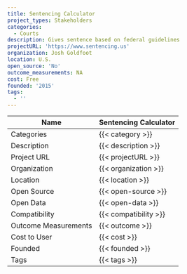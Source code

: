 ```yaml
---
title: Sentencing Calculator
project_types: Stakeholders
categories:
  - Courts
description: Gives sentence based on federal guidelines
projectURL: 'https://www.sentencing.us'
organization: Josh Goldfoot
location: U.S.
open_source: 'No'
outcome_measurements: NA
cost: Free
founded: '2015'
tags:
  - ''
---
```

Name                    |  Sentencing Calculator   
------------------------|----
Categories              | {{< category >}} 
Description             | {{< description >}} 
Project URL             | {{< projectURL >}} 
Organization            | {{< organization >}} 
Location                | {{< location >}} 
Open Source             | {{< open-source >}} 
Open Data               | {{< open-data >}} 
Compatibility           | {{< compatibility >}} 
Outcome Measurements    | {{< outcome >}} 
Cost to User            | {{< cost >}} 
Founded                 | {{< founded >}} 
Tags                    | {{< tags >}} 
